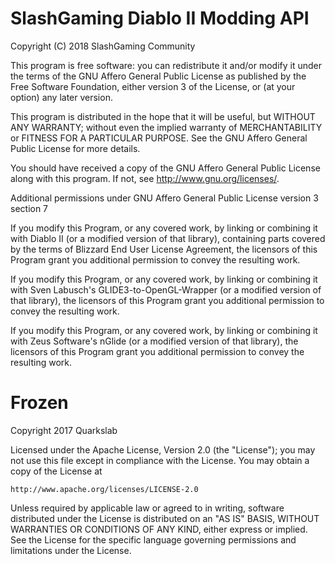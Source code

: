 # SlashGaming Diablo II Modding API
Copyright (C) 2018  SlashGaming Community

This program is free software: you can redistribute it and/or modify
it under the terms of the GNU Affero General Public License as published
by the Free Software Foundation, either version 3 of the License, or
(at your option) any later version.

This program is distributed in the hope that it will be useful,
but WITHOUT ANY WARRANTY; without even the implied warranty of
MERCHANTABILITY or FITNESS FOR A PARTICULAR PURPOSE.  See the
GNU Affero General Public License for more details.

You should have received a copy of the GNU Affero General Public License
along with this program.  If not, see <http://www.gnu.org/licenses/>.

Additional permissions under GNU Affero General Public License version 3
section 7

If you modify this Program, or any covered work, by linking or combining
it with Diablo II (or a modified version of that library), containing
parts covered by the terms of Blizzard End User License Agreement, the
licensors of this Program grant you additional permission to convey the
resulting work.

If you modify this Program, or any covered work, by linking or combining
it with Sven Labusch's GLIDE3-to-OpenGL-Wrapper (or a modified version
of that library), the licensors of this Program grant you additional
permission to convey the resulting work.

If you modify this Program, or any covered work, by linking or combining
it with Zeus Software's nGlide (or a modified version of that library),
the licensors of this Program grant you additional permission to convey
the resulting work.

# Frozen
Copyright 2017 Quarkslab

Licensed under the Apache License, Version 2.0 (the "License");
you may not use this file except in compliance with the License.
You may obtain a copy of the License at

    http://www.apache.org/licenses/LICENSE-2.0

Unless required by applicable law or agreed to in writing, software
distributed under the License is distributed on an "AS IS" BASIS,
WITHOUT WARRANTIES OR CONDITIONS OF ANY KIND, either express or implied.
See the License for the specific language governing permissions and
limitations under the License.
